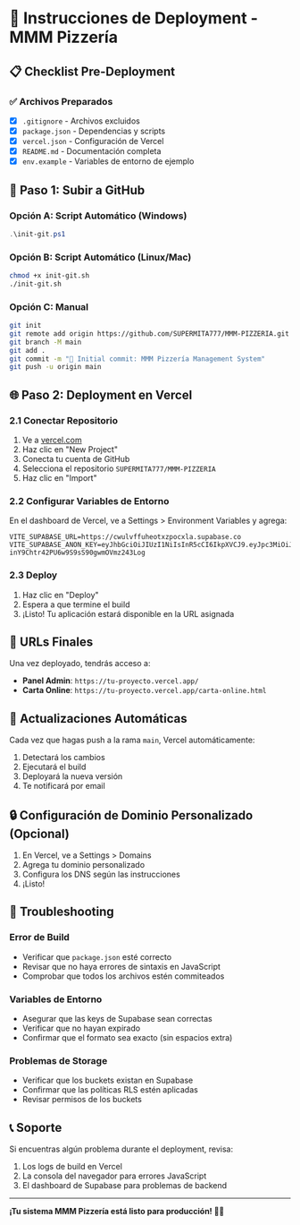 # 🚀 Instrucciones de Deployment - MMM Pizzería

## 📋 Checklist Pre-Deployment

### ✅ Archivos Preparados
- [x] `.gitignore` - Archivos excluidos
- [x] `package.json` - Dependencias y scripts
- [x] `vercel.json` - Configuración de Vercel
- [x] `README.md` - Documentación completa
- [x] `env.example` - Variables de entorno de ejemplo

## 🔧 Paso 1: Subir a GitHub

### Opción A: Script Automático (Windows)
```powershell
.\init-git.ps1
```

### Opción B: Script Automático (Linux/Mac)
```bash
chmod +x init-git.sh
./init-git.sh
```

### Opción C: Manual
```bash
git init
git remote add origin https://github.com/SUPERMITA777/MMM-PIZZERIA.git
git branch -M main
git add .
git commit -m "🍕 Initial commit: MMM Pizzería Management System"
git push -u origin main
```

## 🌐 Paso 2: Deployment en Vercel

### 2.1 Conectar Repositorio
1. Ve a [vercel.com](https://vercel.com)
2. Haz clic en "New Project"
3. Conecta tu cuenta de GitHub
4. Selecciona el repositorio `SUPERMITA777/MMM-PIZZERIA`
5. Haz clic en "Import"

### 2.2 Configurar Variables de Entorno
En el dashboard de Vercel, ve a Settings > Environment Variables y agrega:

```
VITE_SUPABASE_URL=https://cwulvffuheotxzpocxla.supabase.co
VITE_SUPABASE_ANON_KEY=eyJhbGciOiJIUzI1NiIsInR5cCI6IkpXVCJ9.eyJpc3MiOiJzdXBhYmFzZSIsInJlZiI6ImN3dWx2ZmZ1aGVvdHh6cG9jeGxhIiwicm9sZSI6ImFub24iLCJpYXQiOjE3NTYzMDM0NjAsImV4cCI6MjA3MVg3OTQ2MH0.OQkNnoYz-inY9Chtr42PU6w9S9sS90gwmOVmz243Log
```

### 2.3 Deploy
1. Haz clic en "Deploy"
2. Espera a que termine el build
3. ¡Listo! Tu aplicación estará disponible en la URL asignada

## 📱 URLs Finales

Una vez deployado, tendrás acceso a:
- **Panel Admin**: `https://tu-proyecto.vercel.app/`
- **Carta Online**: `https://tu-proyecto.vercel.app/carta-online.html`

## 🔄 Actualizaciones Automáticas

Cada vez que hagas push a la rama `main`, Vercel automáticamente:
1. Detectará los cambios
2. Ejecutará el build
3. Deployará la nueva versión
4. Te notificará por email

## 🔒 Configuración de Dominio Personalizado (Opcional)

1. En Vercel, ve a Settings > Domains
2. Agrega tu dominio personalizado
3. Configura los DNS según las instrucciones
4. ¡Listo!

## 🐛 Troubleshooting

### Error de Build
- Verificar que `package.json` esté correcto
- Revisar que no haya errores de sintaxis en JavaScript
- Comprobar que todos los archivos estén commiteados

### Variables de Entorno
- Asegurar que las keys de Supabase sean correctas
- Verificar que no hayan expirado
- Confirmar que el formato sea exacto (sin espacios extra)

### Problemas de Storage
- Verificar que los buckets existan en Supabase
- Confirmar que las políticas RLS estén aplicadas
- Revisar permisos de los buckets

## 📞 Soporte

Si encuentras algún problema durante el deployment, revisa:
1. Los logs de build en Vercel
2. La consola del navegador para errores JavaScript
3. El dashboard de Supabase para problemas de backend

---

**¡Tu sistema MMM Pizzería está listo para producción! 🍕✨**
